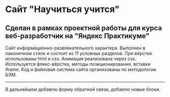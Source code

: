 # Сайт "Научиться учится"
## Сделан в рамках проектной работы для курса веб-разработчик на "Яндекс Практикуме"
Сайт информационно-развлекательного характера. Выполнен в лаконичном стиле и состоит из 11 условных разделов.
При вёрстке использованы html и css. Анимация реализована через css.
Используется флекс-вёрстка, методы позиционирования, вставки iframe.
Код и файловая система сайта организованы по методологии БЭМ.
***
В дальнейшем добавлю форму обратной связи, добавлю новые блоки.
